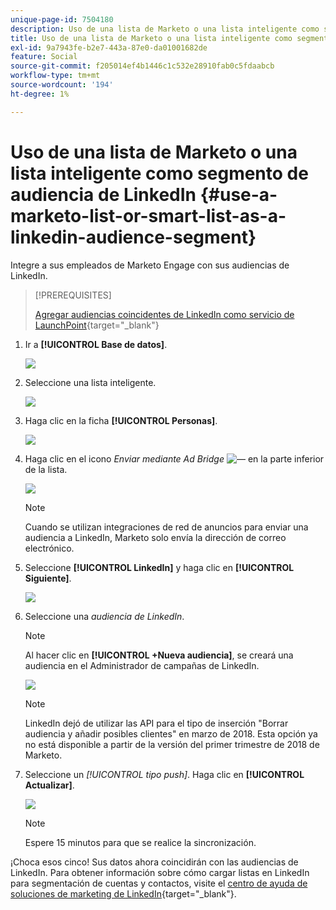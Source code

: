 ```yaml
---
unique-page-id: 7504180
description: Uso de una lista de Marketo o una lista inteligente como segmento de audiencia de LinkedIn - Documentos de Marketo - Documentación del producto
title: Uso de una lista de Marketo o una lista inteligente como segmento de audiencia de LinkedIn
exl-id: 9a7943fe-b2e7-443a-87e0-da01001682de
feature: Social
source-git-commit: f205014ef4b1446c1c532e28910fab0c5fdaabcb
workflow-type: tm+mt
source-wordcount: '194'
ht-degree: 1%

---
```


# Uso de una lista de Marketo o una lista inteligente como segmento de audiencia de LinkedIn {#use-a-marketo-list-or-smart-list-as-a-linkedin-audience-segment}

Integre a sus empleados de Marketo Engage con sus audiencias de LinkedIn.

>[!PREREQUISITES]
>
>[Agregar audiencias coincidentes de LinkedIn como servicio de LaunchPoint](/help/marketo/product-docs/demand-generation/ad-network-integrations/add-linkedin-matched-audiences-as-a-launchpoint-service.md){target="_blank"}

1. Ir a **[!UICONTROL Base de datos]**.

   ![](assets/list-as-a-linkedin-audience-segment-1.png)

1. Seleccione una lista inteligente.

   ![](assets/list-as-a-linkedin-audience-segment-2.png)

1. Haga clic en la ficha **[!UICONTROL Personas]**.

   ![](assets/list-as-a-linkedin-audience-segment-3.png)

1. Haga clic en el icono _Enviar mediante Ad Bridge_ ![—](assets/icon-ad-bridge.png) en la parte inferior de la lista.

   ![](assets/list-as-a-linkedin-audience-segment-4.png)

   >[!NOTE]
   >
   >Cuando se utilizan integraciones de red de anuncios para enviar una audiencia a LinkedIn, Marketo solo envía la dirección de correo electrónico.

1. Seleccione **[!UICONTROL LinkedIn]** y haga clic en **[!UICONTROL Siguiente]**.

   ![](assets/list-as-a-linkedin-audience-segment-5.png)

1. Seleccione una _audiencia de LinkedIn_.

   >[!NOTE]
   >
   >Al hacer clic en **[!UICONTROL +Nueva audiencia]**, se creará una audiencia en el Administrador de campañas de LinkedIn.

   ![](assets/list-as-a-linkedin-audience-segment-6.png)

   >[!NOTE]
   >
   >LinkedIn dejó de utilizar las API para el tipo de inserción &quot;Borrar audiencia y añadir posibles clientes&quot; en marzo de 2018. Esta opción ya no está disponible a partir de la versión del primer trimestre de 2018 de Marketo.

1. Seleccione un _[!UICONTROL tipo push]_. Haga clic en **[!UICONTROL Actualizar]**.

   ![](assets/list-as-a-linkedin-audience-segment-7.png)

   >[!NOTE]
   >
   >Espere 15 minutos para que se realice la sincronización.

¡Choca esos cinco! Sus datos ahora coincidirán con las audiencias de LinkedIn. Para obtener información sobre cómo cargar listas en LinkedIn para segmentación de cuentas y contactos, visite el [centro de ayuda de soluciones de marketing de LinkedIn](https://www.linkedin.com/help/lms/answer/73938?query=ad%20segment){target="_blank"}.
